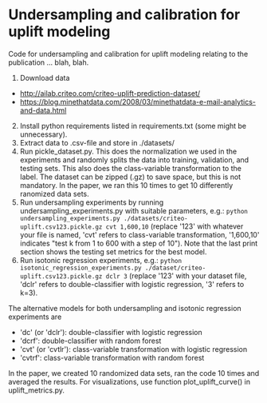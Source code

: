 # Undersampling and calibration for uplift modeling
Code for undersampling and calibration for uplift
modeling relating to the publication ... blah, blah.

1. Download data
- http://ailab.criteo.com/criteo-uplift-prediction-dataset/
- https://blog.minethatdata.com/2008/03/minethatdata-e-mail-analytics-and-data.html
2. Install python requirements listed in requirements.txt (some might be unnecessary).
3. Extract data to .csv-file and store in ./datasets/
4. Run pickle_dataset.py. This does the normalization we used in the experiments and
   randomly splits the data into training, validation, and testing sets. This also
   does the class-variable transformation to the label.
   The dataset can be zipped (.gz) to save space, but this is not mandatory.
   In the paper, we ran this 10 times to get 10 differently ranomized data sets.
5. Run undersampling experiments by running undersampling_experiments.py with suitable
   parameters, e.g.:
   ```python undersampling_experiments.py ./datasets/criteo-uplift.csv123.pickle.gz cvt 1,600,10```
    (replace '123' with whatever your file is named, 'cvt' refers to class-variable
    transformation, '1,600,10' indicates "test k from 1 to 600 with a step of 10").
    Note that the last print section shows the testing set metrics for the best model.
6. Run isotonic regression experiments, e.g.:
   ```python isotonic_regression_experiments.py ./dataset/criteo-uplift.csv123.pickle.gz dclr 3```
   (replace '123' with your dataset file, 'dclr' refers to double-classifier with
   logistic regression, '3' refers to k=3).

The alternative models for both undersampling and isotonic regression experiments are
* 'dc' (or 'dclr'): double-classifier with logistic regression
* 'dcrf': double-classifier with random forest
* 'cvt' (or 'cvtlr'): class-variable transformation with logistic regression
* 'cvtrf': class-variable transformation with random forest

In the paper, we created 10 randomized data sets, ran the code 10 times and averaged the results.
For visualizations, use function plot_uplift_curve() in uplift_metrics.py.